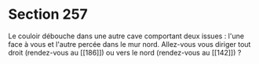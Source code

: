 # Section 257

Le couloir débouche dans une autre cave comportant deux issues : l'une face à vous et l'autre percée dans le mur nord. Allez-vous vous diriger tout droit (rendez-vous au [[186]]) ou vers le nord (rendez-vous au [[142]]) ?